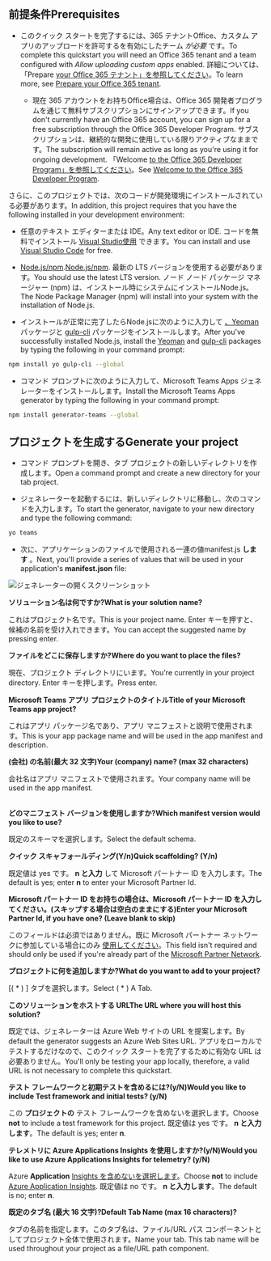 ## <a name="prerequisites"></a><span data-ttu-id="4bfb4-101">前提条件</span><span class="sxs-lookup"><span data-stu-id="4bfb4-101">Prerequisites</span></span>

- <span data-ttu-id="4bfb4-102">このクイック スタートを完了するには、365 テナントOffice、カスタム アプリのアップロードを許可するを有効にしたチーム *が必要* です。</span><span class="sxs-lookup"><span data-stu-id="4bfb4-102">To complete this quickstart you will need an Office 365 tenant and a team configured with *Allow uploading custom apps* enabled.</span></span> <span data-ttu-id="4bfb4-103">詳細については、「Prepare [your Office 365 テナント」を参照してください](~/concepts/build-and-test/prepare-your-o365-tenant.md)。</span><span class="sxs-lookup"><span data-stu-id="4bfb4-103">To learn more, see [Prepare your Office 365 tenant](~/concepts/build-and-test/prepare-your-o365-tenant.md).</span></span>

  - <span data-ttu-id="4bfb4-104">現在 365 アカウントをお持ちOffice場合は、Office 365 開発者プログラムを通じて無料サブスクリプションにサインアップできます。</span><span class="sxs-lookup"><span data-stu-id="4bfb4-104">If you don't currently have an Office 365 account, you can sign up for a free subscription through the Office 365 Developer Program.</span></span> <span data-ttu-id="4bfb4-105">サブスクリプションは、継続的な開発に使用している限りアクティブなままです。</span><span class="sxs-lookup"><span data-stu-id="4bfb4-105">The subscription will remain active as long as you're using it for ongoing development.</span></span> <span data-ttu-id="4bfb4-106">「Welcome [to the Office 365 Developer Program」を参照してください](https://docs.microsoft.com/office/developer-program/microsoft-365-developer-program)。</span><span class="sxs-lookup"><span data-stu-id="4bfb4-106">See [Welcome to the Office 365 Developer Program](https://docs.microsoft.com/office/developer-program/microsoft-365-developer-program).</span></span>

<span data-ttu-id="4bfb4-107">さらに、このプロジェクトでは、次のコードが開発環境にインストールされている必要があります。</span><span class="sxs-lookup"><span data-stu-id="4bfb4-107">In addition, this project requires that you have the following installed in your development environment:</span></span>

- <span data-ttu-id="4bfb4-108">任意のテキスト エディターまたは IDE。</span><span class="sxs-lookup"><span data-stu-id="4bfb4-108">Any text editor or IDE.</span></span> <span data-ttu-id="4bfb4-109">コードを無料でインストール [Visual Studio使用](https://code.visualstudio.com/download) できます。</span><span class="sxs-lookup"><span data-stu-id="4bfb4-109">You can install and use [Visual Studio Code](https://code.visualstudio.com/download) for free.</span></span>

- <span data-ttu-id="4bfb4-110">[Node.js/npm](https://nodejs.org/en/).</span><span class="sxs-lookup"><span data-stu-id="4bfb4-110">[Node.js/npm](https://nodejs.org/en/).</span></span> <span data-ttu-id="4bfb4-111">最新の LTS バージョンを使用する必要があります。</span><span class="sxs-lookup"><span data-stu-id="4bfb4-111">You should use the latest LTS version.</span></span> <span data-ttu-id="4bfb4-112">ノード ノード パッケージ マネージャー (npm) は、インストール時にシステムにインストールNode.js。</span><span class="sxs-lookup"><span data-stu-id="4bfb4-112">The Node Package Manager (npm) will install into your system with the installation of Node.js.</span></span>

- <span data-ttu-id="4bfb4-113">インストールが正常に完了したらNode.jsに次のように入力して [、Yeoman](https://yeoman.io/) パッケージと [gulp-cli](https://www.npmjs.com/package/gulp-cli) パッケージをインストールします。</span><span class="sxs-lookup"><span data-stu-id="4bfb4-113">After you've successfully installed Node.js, install the [Yeoman](https://yeoman.io/) and [gulp-cli](https://www.npmjs.com/package/gulp-cli) packages by typing the following in your command prompt:</span></span>

```bash
npm install yo gulp-cli --global
```

- <span data-ttu-id="4bfb4-114">コマンド プロンプトに次のように入力して、Microsoft Teams Apps ジェネレーターをインストールします。</span><span class="sxs-lookup"><span data-stu-id="4bfb4-114">Install the Microsoft Teams Apps generator by typing the following in your command prompt:</span></span>

```bash
npm install generator-teams --global
```

## <a name="generate-your-project"></a><span data-ttu-id="4bfb4-115">プロジェクトを生成する</span><span class="sxs-lookup"><span data-stu-id="4bfb4-115">Generate your project</span></span>

- <span data-ttu-id="4bfb4-116">コマンド プロンプトを開き、タブ プロジェクトの新しいディレクトリを作成します。</span><span class="sxs-lookup"><span data-stu-id="4bfb4-116">Open a command prompt and create a new directory for your tab project.</span></span>

- <span data-ttu-id="4bfb4-117">ジェネレーターを起動するには、新しいディレクトリに移動し、次のコマンドを入力します。</span><span class="sxs-lookup"><span data-stu-id="4bfb4-117">To start the generator, navigate to your new directory and type the following command:</span></span>

```bash
yo teams
```

- <span data-ttu-id="4bfb4-118">次に、アプリケーションのファイルで使用される一連の値manifest.js **します** 。</span><span class="sxs-lookup"><span data-stu-id="4bfb4-118">Next, you'll provide a series of values that will be used in your application's **manifest.json** file:</span></span>

![ジェネレーターの開くスクリーンショット](/microsoftteams/platform/assets/images/tab-images/teamsTabScreenshot.PNG)

<span data-ttu-id="4bfb4-120">**ソリューション名は何ですか?**</span><span class="sxs-lookup"><span data-stu-id="4bfb4-120">**What is your solution name?**</span></span>

<span data-ttu-id="4bfb4-121">これはプロジェクト名です。</span><span class="sxs-lookup"><span data-stu-id="4bfb4-121">This is your project name.</span></span> <span data-ttu-id="4bfb4-122">Enter キーを押すと、候補の名前を受け入れできます。</span><span class="sxs-lookup"><span data-stu-id="4bfb4-122">You can accept the suggested name by pressing enter.</span></span>

<span data-ttu-id="4bfb4-123">**ファイルをどこに保存しますか?**</span><span class="sxs-lookup"><span data-stu-id="4bfb4-123">**Where do you want to place the files?**</span></span>

<span data-ttu-id="4bfb4-124">現在、プロジェクト ディレクトリにいます。</span><span class="sxs-lookup"><span data-stu-id="4bfb4-124">You're currently in your project directory.</span></span> <span data-ttu-id="4bfb4-125">Enter キーを押します。</span><span class="sxs-lookup"><span data-stu-id="4bfb4-125">Press enter.</span></span>

<span data-ttu-id="4bfb4-126">**Microsoft Teams アプリ プロジェクトのタイトル**</span><span class="sxs-lookup"><span data-stu-id="4bfb4-126">**Title of your Microsoft Teams app project?**</span></span>

<span data-ttu-id="4bfb4-127">これはアプリ パッケージ名であり、アプリ マニフェストと説明で使用されます。</span><span class="sxs-lookup"><span data-stu-id="4bfb4-127">This is your app package name and will be used in the app manifest and description.</span></span>

<span data-ttu-id="4bfb4-128">**(会社) の名前(最大 32 文字)**</span><span class="sxs-lookup"><span data-stu-id="4bfb4-128">**Your (company) name? (max 32 characters)**</span></span>

<span data-ttu-id="4bfb4-129">会社名はアプリ マニフェストで使用されます。</span><span class="sxs-lookup"><span data-stu-id="4bfb4-129">Your company name will be used in the app manifest.</span></span>

<br><span data-ttu-id="4bfb4-130">**どのマニフェスト バージョンを使用しますか?**</span><span class="sxs-lookup"><span data-stu-id="4bfb4-130">**Which manifest version would you like to use?**</span></span>

<span data-ttu-id="4bfb4-131">既定のスキーマを選択します。</span><span class="sxs-lookup"><span data-stu-id="4bfb4-131">Select the default schema.</span></span>

<span data-ttu-id="4bfb4-132">**クイック スキャフォールディング(Y/n)**</span><span class="sxs-lookup"><span data-stu-id="4bfb4-132">**Quick scaffolding? (Y/n)**</span></span>

<span data-ttu-id="4bfb4-133">既定値は yes です。 **n と入力** して Microsoft パートナー ID を入力します。</span><span class="sxs-lookup"><span data-stu-id="4bfb4-133">The default is yes; enter **n** to enter your Microsoft Partner Id.</span></span>

<span data-ttu-id="4bfb4-134">**Microsoft パートナー ID をお持ちの場合は、Microsoft パートナー ID を入力してください。(スキップする場合は空白のままにする)**</span><span class="sxs-lookup"><span data-stu-id="4bfb4-134">**Enter your Microsoft Partner Id, if you have one? (Leave blank to skip)**</span></span>

<span data-ttu-id="4bfb4-135">このフィールドは必須ではありません。既に Microsoft パートナー ネットワークに参加している場合にのみ [使用してください](https://partner.microsoft.com)。</span><span class="sxs-lookup"><span data-stu-id="4bfb4-135">This field isn't required and should only be used if you're already part of the [Microsoft Partner Network](https://partner.microsoft.com).</span></span>

<span data-ttu-id="4bfb4-136">**プロジェクトに何を追加しますか?**</span><span class="sxs-lookup"><span data-stu-id="4bfb4-136">**What do you want to add to your project?**</span></span>

<span data-ttu-id="4bfb4-137">[( &ast; ) ] タブを選択します。</span><span class="sxs-lookup"><span data-stu-id="4bfb4-137">Select ( &ast; ) A Tab.</span></span>

<span data-ttu-id="4bfb4-138">**このソリューションをホストする URL**</span><span class="sxs-lookup"><span data-stu-id="4bfb4-138">**The URL where you will host this solution?**</span></span>

<span data-ttu-id="4bfb4-139">既定では、ジェネレーターは Azure Web サイトの URL を提案します。</span><span class="sxs-lookup"><span data-stu-id="4bfb4-139">By default the generator suggests an Azure Web Sites URL.</span></span> <span data-ttu-id="4bfb4-140">アプリをローカルでテストするだけなので、このクイック スタートを完了するために有効な URL は必要ありません。</span><span class="sxs-lookup"><span data-stu-id="4bfb4-140">You'll only be testing your app locally, therefore, a valid URL is not necessary to complete this quickstart.</span></span>

<span data-ttu-id="4bfb4-141">**テスト フレームワークと初期テストを含めるには?(y/N)**</span><span class="sxs-lookup"><span data-stu-id="4bfb4-141">**Would you like to include Test framework and initial tests? (y/N)**</span></span>

<span data-ttu-id="4bfb4-142">この **プロジェクトの** テスト フレームワークを含めないを選択します。</span><span class="sxs-lookup"><span data-stu-id="4bfb4-142">Choose **not** to include a test framework for this project.</span></span> <span data-ttu-id="4bfb4-143">既定値は yes です。 **n と入力します**。</span><span class="sxs-lookup"><span data-stu-id="4bfb4-143">The default is yes; enter **n**.</span></span>

<span data-ttu-id="4bfb4-144">**テレメトリに Azure Applications Insights を使用しますか?(y/N)**</span><span class="sxs-lookup"><span data-stu-id="4bfb4-144">**Would you like to use Azure Applications Insights for telemetry? (y/N)**</span></span>

<span data-ttu-id="4bfb4-145">Azure **Application** [Insights を含めないを選択します](/azure-docs/articles/azure-monitor/app/app-insights-overview.md)。</span><span class="sxs-lookup"><span data-stu-id="4bfb4-145">Choose **not** to include [Azure Application Insights](/azure-docs/articles/azure-monitor/app/app-insights-overview.md).</span></span> <span data-ttu-id="4bfb4-146">既定値は no です。 **n と入力します**。</span><span class="sxs-lookup"><span data-stu-id="4bfb4-146">The default is no; enter **n**.</span></span>

<span data-ttu-id="4bfb4-147">**既定のタブ名 (最大 16 文字)?**</span><span class="sxs-lookup"><span data-stu-id="4bfb4-147">**Default Tab Name (max 16 characters)?**</span></span>

<span data-ttu-id="4bfb4-148">タブの名前を指定します。このタブ名は、ファイル/URL パス コンポーネントとしてプロジェクト全体で使用されます。</span><span class="sxs-lookup"><span data-stu-id="4bfb4-148">Name your tab. This tab name will be used throughout your project as a file/URL path component.</span></span>
